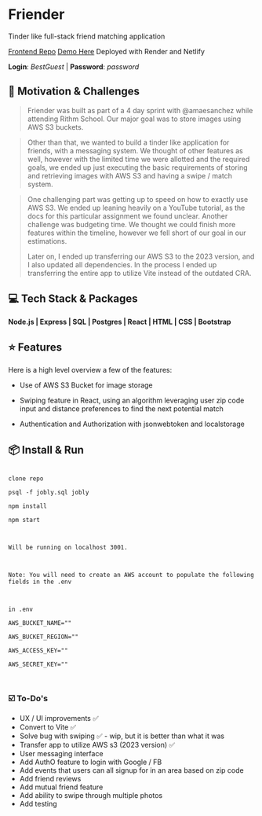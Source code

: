 # Friender

Tinder like full-stack friend matching application

[Frontend Repo](https://github.com/chalonlubin/friender-frontend)
[Demo Here](https://main--friender-cl.netlify.app/) Deployed with Render and Netlify

**Login**: _BestGuest_ | **Password**: _password_

## 🧐 Motivation & Challenges

> Friender was built as part of a 4 day sprint with @amaesanchez while attending Rithm School. Our major goal was to store images using AWS S3 buckets.

> Other than that, we wanted to build a tinder like application for friends, with a messaging system. We thought of other features as well, however with the limited time we were allotted and the required goals, we ended up just executing the basic requirements of storing and retrieving images with AWS S3 and having a swipe / match system.

> One challenging part was getting up to speed on how to exactly use AWS S3. We ended up leaning heavily on a YouTube tutorial, as the docs for this particular assignment we found unclear. Another challenge was budgeting time. We thought we could finish more features within the timeline, however we fell short of our goal in our estimations.
>
>  Later on, I ended up transferring our AWS S3 to the 2023 version, and I also updated all dependencies. In the process I ended up transferring the entire app to utilize Vite instead of the outdated CRA.

## 💻 Tech Stack & Packages

**Node.js | Express | SQL | Postgres | React | HTML | CSS | Bootstrap**

## ⭐️ Features

Here is a high level overview a few of the features:

- Use of AWS S3 Bucket for image storage

- Swiping feature in React, using an algorithm leveraging user zip code input and distance preferences to find the next potential match

- Authentication and Authorization with jsonwebtoken and localstorage

## 📦 Install & Run


```

clone repo

psql -f jobly.sql jobly

npm install

npm start



Will be running on localhost 3001.



Note: You will need to create an AWS account to populate the following fields in the .env



in .env

AWS_BUCKET_NAME=""

AWS_BUCKET_REGION=""

AWS_ACCESS_KEY=""

AWS_SECRET_KEY=""



```


### ☑️ To-Do's

- UX / UI improvements ✅
- Convert to Vite ✅
- Solve bug with swiping ✅ - wip, but it is better than what it was
- Transfer app to utilize AWS s3 (2023 version) ✅
- User messaging interface
- Add AuthO feature to login with Google / FB
- Add events that users can all signup for in an area based on zip code
- Add friend reviews
- Add mutual friend feature
- Add ability to swipe through multiple photos
- Add testing